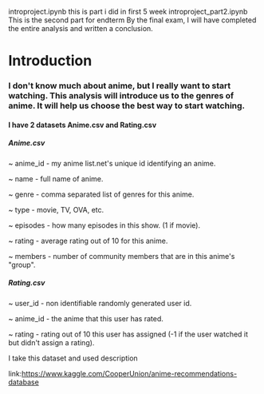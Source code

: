 introproject.ipynb this is part i did in first 5 week
introproject_part2.ipynb This is the second part for endterm
By the final exam, I will have completed the entire analysis and written a conclusion. 
# Introduction
### I don't know much about anime, but I really want to start watching. This analysis will introduce us to the genres of anime. It will help us choose the best way to start watching. 
#### I have 2 datasets Anime.csv and Rating.csv
##### Anime.csv

~ anime_id - my anime list.net's unique id identifying an anime.

~ name - full name of anime.

~ genre - comma separated list of genres for this anime.

~ type - movie, TV, OVA, etc.

~ episodes - how many episodes in this show. (1 if movie).

~ rating - average rating out of 10 for this anime.

~ members - number of community members that are in this anime's
"group".

##### Rating.csv

~ user_id - non identifiable randomly generated user id.

~ anime_id - the anime that this user has rated.

~ rating - rating out of 10 this user has assigned (-1 if the user watched it but didn't assign a rating).

I take this dataset and used description 

link:https://www.kaggle.com/CooperUnion/anime-recommendations-database
